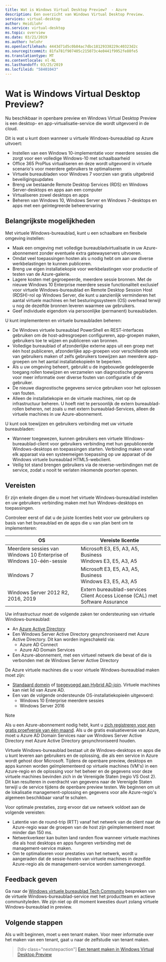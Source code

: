 ```yaml
---
title: Wat is Windows Virtual Desktop Preview?  - Azure
description: Een overzicht van Windows Virtual Desktop Preview.
services: virtual-desktop
author: Heidilohr
ms.service: virtual-desktop
ms.topic: overview
ms.date: 03/21/2019
ms.author: helohr
ms.openlocfilehash: 4443d71d5c0b84ac7dbc18129338229c40323d2c
ms.sourcegitcommit: 81fa781f907405c215073c4e0441f9952fe80fe5
ms.translationtype: MT
ms.contentlocale: nl-NL
ms.lasthandoff: 03/25/2019
ms.locfileid: "58401043"
---
```

# <a name="what-is-windows-virtual-desktop-preview"></a>Wat is Windows Virtual Desktop Preview? 

Nu beschikbaar in openbare preview en Windows Virtual Desktop Preview is een desktop- en app-virtualisatie-service die wordt uitgevoerd in de cloud.

Dit is wat u kunt doen wanneer u virtuele Windows-bureaublad op Azure uitvoert:

* Instellen van een Windows 10-implementatie voor meerdere sessies die zorgt voor een volledige Windows-10 met schaalbaarheid
* Office 365 ProPlus virtualiseren en deze wordt uitgevoerd in virtuele scenario's voor meerdere gebruikers te optimaliseren
* Virtuele bureaubladen voor Windows 7 voorzien van gratis uitgebreid beveiligingsupdates
* Breng uw bestaande Remote Desktop Services (RDS) en Windows Server-desktops en apps aan een computer
* Virtualiseren zowel desktops en apps
* Beheren van Windows 10, Windows Server en Windows 7-desktops en apps met een geïntegreerde beheerervaring

## <a name="key-capabilities"></a>Belangrijkste mogelijkheden

Met virtuele Windows-bureaublad, kunt u een schaalbare en flexibele omgeving instellen:

* Maak een omgeving met volledige bureaubladvirtualisatie in uw Azure-abonnement zonder eventuele extra gatewayservers uitvoeren.
* Omdat veel toepassingen hosten als u nodig hebt om aan uw diverse werkbelastingen te kunnen publiceren.
* Breng uw eigen installatiekopie voor werkbelastingen voor productie of testen van de Azure-galerie.
* Lagere kosten met gegroepeerde, meerdere sessie bronnen. Met de nieuwe Windows 10 Enterprise meerdere sessie functionaliteit exclusief voor virtuele Windows-bureaublad en Remote Desktop Session Host (RDSH)-rol op Windows Server, die kunt u aanzienlijk verminderen het aantal virtuele machines en het besturingssysteem (OS) overhead terwijl u nog de dezelfde bronnen leveren waarmee uw gebruikers.
* Geef individuele eigendom via persoonlijke (permanent) bureaubladen.

U kunt implementeren en virtuele bureaubladen beheren:

* De Windows virtuele bureaublad PowerShell en REST-interfaces gebruiken om de host-adresgroepen configureren, app-groepen maken, gebruikers toe te wijzen en publiceren van bronnen.
* Volledige bureaublad of afzonderlijke externe apps uit een groep met één host publiceren, afzonderlijke app-groepen voor verschillende sets van gebruikers maken of zelfs gebruikers toewijzen aan meerdere app-groepen om het aantal installatiekopieën te beperken.
* Als u uw omgeving beheert, gebruikt u de ingebouwde gedelegeerde toegang rollen toewijzen en verzamelen van diagnostische gegevens voor meer informatie over diverse fouten van configuratie of de gebruiker.
* De nieuwe diagnostische gegevens service gebruiken voor het oplossen van fouten.
* Alleen de installatiekopie en de virtuele machines, niet op de infrastructuur beheren. U hoeft niet te persoonlijk de extern bureaublad-rollen beheren, net zoals u met extern bureaublad-Services, alleen de virtuele machines in uw Azure-abonnement.

U kunt ook toewijzen en gebruikers verbinding met uw virtuele bureaubladen:

* Wanneer toegewezen, kunnen gebruikers een virtuele Windows-bureaublad-client voor gebruikers verbinding met hun gepubliceerde Windows-desktops en toepassingen starten. Verbinding maken vanaf elk apparaat via een systeemeigen toepassing op uw apparaat of de Windows virtuele bureaublad HTML5-webclient.
* Veilig tot stand brengen gebruikers via de reverse-verbindingen met de service, zodat u nooit te verlaten inkomende poorten openen.

## <a name="requirements"></a>Vereisten

Er zijn enkele dingen die u moet het virtuele Windows-bureaublad instellen en uw gebruikers verbinding maken met hun Windows-desktops en toepassingen.

Controleer eerst of dat u de juiste licenties hebt voor uw gebruikers op basis van het bureaublad en de apps die u van plan bent om te implementeren:

|OS|Vereiste licentie|
|---|---|
|Meerdere sessies van Windows 10 Enterprise of Windows 10-één-sessie|Microsoft E3, E5, A3, A5, Business<br>Windows E3, E5, A3, A5|
|Windows 7|Microsoft E3, E5, A3, A5, Business<br>Windows E3, E5, A3, A5|
|Windows Server 2012 R2, 2016, 2019|Extern bureaublad-services Client Access License (CAL) met Software Assurance|

Uw infrastructuur moet de volgende zaken ter ondersteuning van virtuele Windows-bureaublad:

* An [Azure Active Directory](https://docs.microsoft.com/azure/active-directory/)
* Een Windows Server Active Directory gesynchroniseerd met Azure Active Directory. Dit kan worden ingeschakeld via:
  * Azure AD Connect
  * Azure AD Domain Services
* Een Azure-abonnement, met een virtueel netwerk die bevat of die is verbonden met de Windows Server Active Directory
  
De Azure virtuele machines die u voor virtuele Windows-bureaublad maken moet zijn:

* [Standaard domein](https://docs.microsoft.com/microsoft-desktop-optimization-pack/appv-v4/domain-joined-and-non-domain-joined-clients) of [toegevoegd aan Hybrid AD-join](https://docs.microsoft.com/azure/active-directory/devices/hybrid-azuread-join-plan). Virtuele machines kan niet lid van Azure AD.
* Een van de volgende ondersteunde OS-installatiekopieën uitgevoerd:
  * Windows 10 Enterprise meerdere sessies
  * Windows Server 2016

>[!NOTE]
>Als u een Azure-abonnement nodig hebt, kunt u [zich registreren voor een gratis proefversie van één maand](https://azure.microsoft.com/free/). Als u de gratis evaluatieversie van Azure, moet u Azure AD Domain Services naar uw Windows Server Active Directory met Azure Active Directory gesynchroniseerd houden.

Virtuele Windows-bureaublad bestaat uit de Windows-desktops en apps die u kunt leveren aan gebruikers en de oplossing, die als een service in Azure wordt gehost door Microsoft. Tijdens de openbare preview, desktops en apps kunnen worden geïmplementeerd op virtuele machines (VM's) in een Azure-regio en de oplossing voor het beheer en de gegevens voor deze virtuele machines bevinden zich in de Verenigde Staten (regio VS Oost 2). Dit kan resulteren in overdracht van gegevens naar de Verenigde Staten terwijl u de service tijdens de openbare preview testen. We beginnen om uit de lokalisatie management-oplossing en gegevens voor alle Azure-regio's algemeen beschikbaar vanaf te schalen.

Voor optimale prestaties, zorg ervoor dat uw netwerk voldoet aan de volgende vereisten:

* Latentie van de round-trip (RTT) vanaf het netwerk van de client naar de Azure-regio waar de groepen van de host zijn geïmplementeerd moet minder dan 150 ms.
* Netwerkverkeer kan buiten land randen flow wanneer virtuele machines die als host desktops en apps fungeren verbinding met de management-service maken.
* Om te optimaliseren voor prestaties van het netwerk, wordt u aangeraden dat de sessie-hosten van virtuele machines in dezelfde Azure-regio als de management-service worden samengevoegd.

## <a name="provide-feedback"></a>Feedback geven

Ga naar de [Windows virtuele bureaublad Tech Community](https://techcommunity.microsoft.com/t5/Windows-Virtual-Desktop/bd-p/WindowsVirtualDesktop) bespreken van de virtuele Windows-bureaublad-service met het productteam en actieve communityleden. We zijn niet op dit moment kwesties duurt zolang virtuele Windows-bureaublad in preview.

## <a name="next-steps"></a>Volgende stappen

Als u wilt beginnen, moet u een tenant maken. Voor meer informatie over het maken van een tenant, gaat u naar de zelfstudie van tenant maken.

> [!div class="nextstepaction"]
> [Een tenant maken in Windows Virtual Desktop Preview](tenant-setup-azure-active-directory.md)

